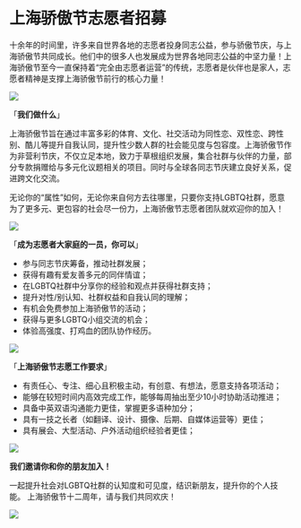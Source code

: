 # 上海骄傲节志愿者招募

十余年的时间里，许多来自世界各地的志愿者投身同志公益，参与骄傲节庆，与上海骄傲节共同成长。他们中的很多人也发展成为世界各地同志公益的中坚力量！上海骄傲节至今一直保持着“完全由志愿者运营”的传统，志愿者是伙伴也是家人，志愿者精神是支撑上海骄傲节前行的核心力量！

![](https://shpride.com/wp-content/uploads/2020/07/BULU3792-400x267.jpg)

「**我们做什么**」

上海骄傲节旨在通过丰富多彩的体育、文化、社交活动为同性恋、双性恋、跨性别、酷儿等提升自我认同，提升性少数人群的社会能见度与包容度。上海骄傲节作为非营利节庆，不仅立足本地，致力于草根组织发展，集合社群与伙伴的力量，部分专款捐赠给与多元化议题相关的项目。同时与全球各同志节庆建立良好关系，促进跨文化交流。

无论你的“属性”如何，无论你来自何方去往哪里，只要你支持LGBTQ社群，愿意为了更多元、更包容的社会尽一份力，上海骄傲节志愿者团队就欢迎你的加入！

![](https://shpride.com/wp-content/uploads/2020/06/Fang70-178x267.jpg)

「**成为志愿者大家庭的一员，你可以**」

*   参与同志节庆筹备，推动社群发展；
*   获得有趣有爱友善多元的同伴情谊；
*   在LGBTQ社群中分享你的经验和观点并获得社群支持；
*   提升对性/别认知、社群权益和自我认同的理解；
*   有机会免费参加上海骄傲节的活动；
*   获得与更多LGBTQ小组交流的机会；
*   体验高强度、打鸡血的团队协作经历。

![](https://shpride.com/wp-content/uploads/2020/06/roger17-400x267.jpg)

「**上海骄傲节志愿工作要求**」

*   有责任心、专注、细心且积极主动，有创意、有想法，愿意支持各项活动；
*   能够在较短时间内高效完成工作，能够每周抽出至少10小时协助活动推进；
*   具备中英双语沟通能力更佳，掌握更多语种加分；
*   具有一技之长者（如翻译、设计、摄像、后期、自媒体运营等）更佳；
*   具有展会、大型活动、户外活动组织经验者更佳；

![](https://shpride.com/wp-content/uploads/2020/06/BULU0461-400x267.jpg)

**我们邀请你和你的朋友加入！**

一起提升社会对LGBTQ社群的认知度和可见度，结识新朋友，提升你的个人技能。 上海骄傲节十二周年，请与我们共同欢庆！

![](https://shpride.com/wp-content/uploads/2020/01/1091928395.jpg)
